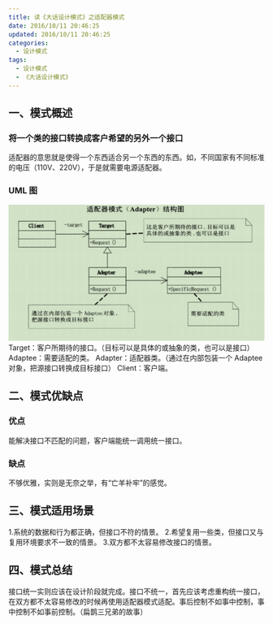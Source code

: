 ```yaml
---
title: 读《大话设计模式》之适配器模式
date: 2016/10/11 20:46:25
updated: 2016/10/11 20:46:25
categories:
  - 设计模式
tags:
  - 设计模式
  - 《大话设计模式》
---
```


## 一、模式概述

### 将一个类的接口转换成客户希望的另外一个接口

适配器的意思就是使得一个东西适合另一个东西的东西。如，不同国家有不同标准的电压（110V、220V），于是就需要电源适配器。

### UML 图

![适配器模式结构图](/assert/img/designmodel/justtalk/adapter/adapter-1.png)
Target：客户所期待的接口。（目标可以是具体的或抽象的类，也可以是接口）
Adaptee：需要适配的类。
Adapter：适配器类。（通过在内部包装一个 Adaptee 对象，把源接口转换成目标接口）
Client：客户端。

## 二、模式优缺点

### 优点

能解决接口不匹配的问题，客户端能统一调用统一接口。

### 缺点

不够优雅，实则是无奈之举，有“亡羊补牢”的感觉。

## 三、模式适用场景

1.系统的数据和行为都正确，但接口不符的情景。 2.希望复用一些类，但接口又与复用环境要求不一致的情景。 3.双方都不太容易修改接口的情景。

## 四、模式总结

接口统一实则应该在设计阶段就完成。接口不统一，首先应该考虑重构统一接口，在双方都不太容易修改的时候再使用适配器模式适配。事后控制不如事中控制，事中控制不如事前控制。（扁鹊三兄弟的故事）
